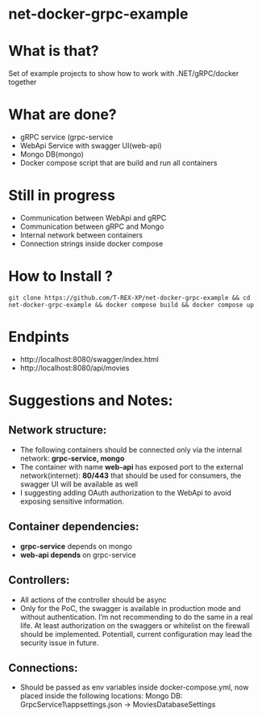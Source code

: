 # net-docker-grpc-example

# What is that?

Set of example projects to show how to work with .NET/gRPC/docker together

# What are done?
- gRPC service (grpc-service
- WebApi Service with swagger UI(web-api)
- Mongo DB(mongo)
- Docker compose script that are build and run all containers

# Still in progress
-	Communication between WebApi and gRPC
-	Communication between gRPC and Mongo
-	Internal network between containers
-	Connection strings inside docker compose

# How to Install ?
`git clone https://github.com/T-REX-XP/net-docker-grpc-example && cd net-docker-grpc-example && docker compose build && docker compose up`

# Endpints
-	http://localhost:8080/swagger/index.html
-	http://localhost:8080/api/movies

# Suggestions and Notes:

## Network structure:
-	The following containers should be connected only via the internal network: **grpc-service, mongo**
-	The container with name **web-api** has exposed port to the external network(internet): **80/443** that should be used for consumers, the swagger UI will be available as well
-	I suggesting adding OAuth authorization to the WebApi to avoid exposing sensitive information.

## Container dependencies:
 - **grpc-service** depends on mongo
 - **web-api depends** on grpc-service

## Controllers:
-	All actions of the controller should be async
- Only for the PoC, the swagger is available in production mode and without authentication. I’m not recommending to do the same in a real life. At least authorization on the swaggers or whitelist on the firewall should be implemented. Potentiall, current configuration may lead the security issue in future.

## Connections:
- Should be passed as env variables inside docker-compose.yml, now placed inside the following locations: Mongo DB: GrpcService1\appsettings.json -> MoviesDatabaseSettings
